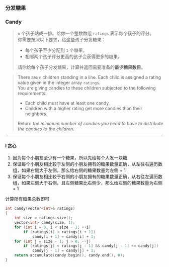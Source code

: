 ### 分发糖果
### Candy

> `n` 个孩子站成一排。给你一个整数数组 `ratings` 表示每个孩子的评分。  
> 你需要按照以下要求，给这些孩子分发糖果：  
> - 每个孩子至少分配到 `1` 个糖果。  
> - 相邻两个孩子评分更高的孩子会获得更多的糖果。  
> 
> 请你给每个孩子分发糖果，计算并返回需要准备的**最少糖果数目**。  

> There are `n` children standing in a line. Each child is assigned a rating value given in the integer array `ratings`.  
> You are giving candies to these children subjected to the following requirements:  
> - Each child must have at least one candy.  
> - Children with a higher rating get more candies than their neighbors.  
> 
> Return *the minimum number of candies you need to have to distribute the candies to the children*.  

----------

#### I 贪心

1. 因为每个小朋友至少有一个糖果，所以先给每个人发一块糖  
2. 保证每个小朋友相比较于左侧的小朋友拥有的糖果数量正确，从左往右遍历数组，如果右侧大于左侧，那么给右侧的糖果数量为左侧 + 1  
3. 保证每个小朋友相比较于右侧的小朋友拥有的糖果数量正确，从右往左遍历数组，如果左侧大于右侧，且左侧糖果比右侧少，那么给左侧的糖果数量为右侧 + 1  

计算所有糖果总数即可  

```cpp
int candy(vector<int>& ratings)
{
    int size = ratings.size();
    vector<int> candy(size, 1);
    for (int i = 0; i < size - 1; ++i)
        if (ratings[i] < ratings[i + 1])
            candy[i + 1] = candy[i] + 1;
    for (int j = size - 1; j > 0; --j)
        if (ratings[j] < ratings[j - 1] && candy[j - 1] <= candy[j])
            candy[j - 1] = candy[j] + 1;
    return accumulate(candy.begin(), candy.end(), 0);
}
```
